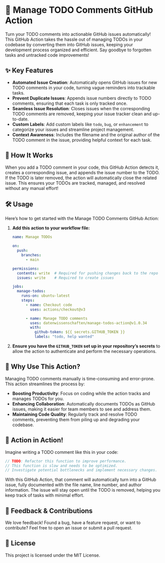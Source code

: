 
# 🚀 Manage TODO Comments GitHub Action

Turn your TODO comments into actionable GitHub issues automatically! This GitHub Action takes the hassle out of managing TODOs in your codebase by converting them into GitHub issues, keeping your development process organized and efficient. Say goodbye to forgotten tasks and untracked code improvements!

## ✨ Key Features

- **Automated Issue Creation**: Automatically opens GitHub issues for new TODO comments in your code, turning vague reminders into trackable tasks.
- **Prevent Duplicate Issues**: Appends issue numbers directly to TODO comments, ensuring that each task is only tracked once.
- **Seamless Issue Resolution**: Closes issues when the corresponding TODO comments are removed, keeping your issue tracker clean and up-to-date.
- **Custom Labels**: Add custom labels like `todo`, `bug`, or `enhancement` to categorize your issues and streamline project management.
- **Context Awareness**: Includes the filename and the original author of the TODO comment in the issue, providing helpful context for each task.

## 📖 How It Works

When you add a TODO comment in your code, this GitHub Action detects it, creates a corresponding issue, and appends the issue number to the TODO. If the TODO is later removed, the action will automatically close the related issue. This ensures your TODOs are tracked, managed, and resolved without any manual effort!

## 🛠️ Usage

Here’s how to get started with the Manage TODO Comments GitHub Action:

1. **Add this action to your workflow file:**

   ```yaml
   name: Manage TODOs

   on:
     push:
       branches:
         - main

   permissions:
     contents: write  # Required for pushing changes back to the repo
     issues: write    # Required to create issues

   jobs:
     manage-todos:
       runs-on: ubuntu-latest
       steps:
         - name: Checkout code
           uses: actions/checkout@v3

         - name: Manage TODO comments
           uses: datenwissenschaften/manage-todos-action@v1.0.34
           with:
             github-token: ${{ secrets.GITHUB_TOKEN }}
             labels: "todo, help wanted"
   ```

2. **Ensure you have the `GITHUB_TOKEN` set up in your repository’s secrets** to allow the action to authenticate and perform the necessary operations.

## 🚦 Why Use This Action?

Managing TODO comments manually is time-consuming and error-prone. This action streamlines the process by:

- **Boosting Productivity**: Focus on coding while the action tracks and manages TODOs for you.
- **Enhancing Collaboration**: Automatically documents TODOs as GitHub issues, making it easier for team members to see and address them.
- **Maintaining Code Quality**: Regularly track and resolve TODO comments, preventing them from piling up and degrading your codebase.

## 🤖 Action in Action!

Imagine writing a TODO comment like this in your code:

```typescript
// TODO: Refactor this function to improve performance.
// This function is slow and needs to be optimized.
// Investigate potential bottlenecks and implement necessary changes.
```

With this GitHub Action, that comment will automatically turn into a GitHub issue, fully documented with the file name, line number, and author information. The issue will stay open until the TODO is removed, helping you keep track of tasks with minimal effort.

## 💬 Feedback & Contributions

We love feedback! Found a bug, have a feature request, or want to contribute? Feel free to open an issue or submit a pull request.

## 📜 License

This project is licensed under the MIT License.
